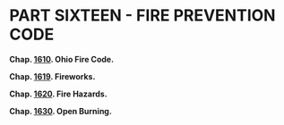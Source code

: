 PART SIXTEEN - FIRE PREVENTION CODE
===================================

**Chap. [1610](5a182605.html). Ohio Fire Code.**

**Chap. [1619](5a8f6999.html). Fireworks.**

**Chap. [1620](5af35673.html). Fire Hazards.**

**Chap. [1630](5b23785f.html). Open Burning.**
